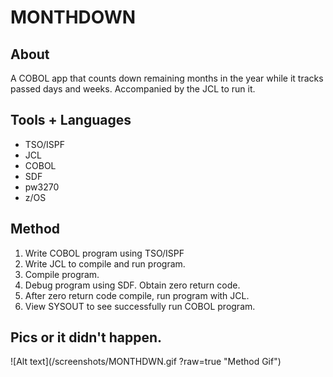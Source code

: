 # MONTHDOWN
## About
A COBOL app that counts down remaining months in the year while it tracks passed days and weeks. Accompanied by the JCL to run it.

## Tools + Languages
* TSO/ISPF
* JCL
* COBOL
* SDF
* pw3270
* z/OS

## Method
1. Write COBOL program using TSO/ISPF
2. Write JCL to compile and run program.
3. Compile program.
4. Debug program using SDF. Obtain zero return code.
5. After zero return code compile, run program with JCL.
6. View SYSOUT to see successfully run COBOL program.

## Pics or it didn't happen.
![Alt text](/screenshots/MONTHDWN.gif ?raw=true "Method Gif")

